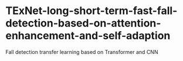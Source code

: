 # TExNet-long-short-term-fast-fall-detection-based-on-attention-enhancement-and-self-adaption
Fall detection transfer learning based on Transformer and CNN
